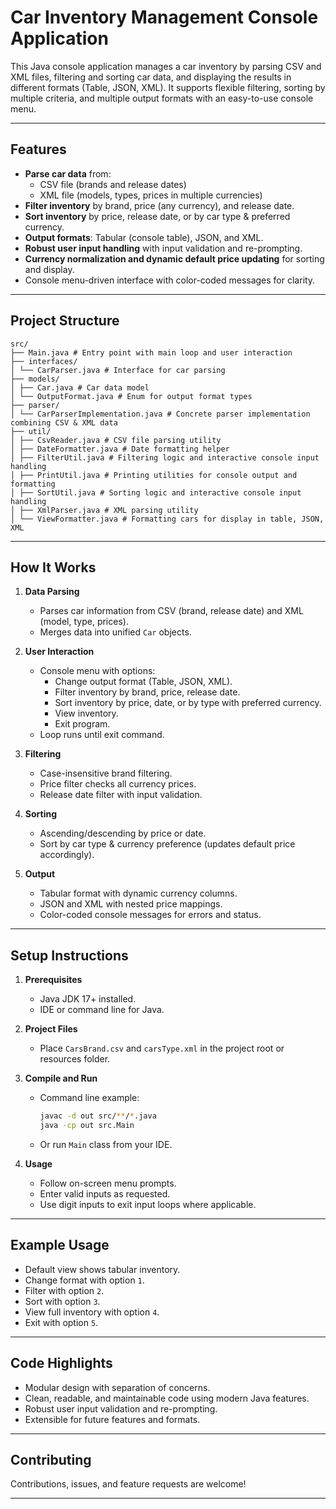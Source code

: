 # Car Inventory Management Console Application

This Java console application manages a car inventory by parsing CSV and XML files, filtering and sorting car data, and displaying the results in different formats (Table, JSON, XML). It supports flexible filtering, sorting by multiple criteria, and multiple output formats with an easy-to-use console menu.

---

## Features

- **Parse car data** from:
    - CSV file (brands and release dates)
    - XML file (models, types, prices in multiple currencies)
- **Filter inventory** by brand, price (any currency), and release date.
- **Sort inventory** by price, release date, or by car type & preferred currency.
- **Output formats**: Tabular (console table), JSON, and XML.
- **Robust user input handling** with input validation and re-prompting.
- **Currency normalization and dynamic default price updating** for sorting and display.
- Console menu-driven interface with color-coded messages for clarity.

---

## Project Structure
````
src/
├── Main.java # Entry point with main loop and user interaction
├── interfaces/
│ └── CarParser.java # Interface for car parsing
├── models/
│ ├── Car.java # Car data model
│ └── OutputFormat.java # Enum for output format types
├── parser/
│ └── CarParserImplementation.java # Concrete parser implementation combining CSV & XML data
├── util/
│ ├── CsvReader.java # CSV file parsing utility
│ ├── DateFormatter.java # Date formatting helper
│ ├── FilterUtil.java # Filtering logic and interactive console input handling
│ ├── PrintUtil.java # Printing utilities for console output and formatting
│ ├── SortUtil.java # Sorting logic and interactive console input handling
│ ├── XmlParser.java # XML parsing utility
│ └── ViewFormatter.java # Formatting cars for display in table, JSON, XML

````
---

## How It Works

1. **Data Parsing**

    - Parses car information from CSV (brand, release date) and XML (model, type, prices).
    - Merges data into unified `Car` objects.

2. **User Interaction**

    - Console menu with options:
        - Change output format (Table, JSON, XML).
        - Filter inventory by brand, price, release date.
        - Sort inventory by price, date, or by type with preferred currency.
        - View inventory.
        - Exit program.
    - Loop runs until exit command.

3. **Filtering**

    - Case-insensitive brand filtering.
    - Price filter checks all currency prices.
    - Release date filter with input validation.

4. **Sorting**

    - Ascending/descending by price or date.
    - Sort by car type & currency preference (updates default price accordingly).

5. **Output**

    - Tabular format with dynamic currency columns.
    - JSON and XML with nested price mappings.
    - Color-coded console messages for errors and status.

---

## Setup Instructions

1. **Prerequisites**

    - Java JDK 17+ installed.
    - IDE or command line for Java.

2. **Project Files**

    - Place `CarsBrand.csv` and `carsType.xml` in the project root or resources folder.

3. **Compile and Run**

    - Command line example:
      ```bash
      javac -d out src/**/*.java
      java -cp out src.Main
      ```
    - Or run `Main` class from your IDE.

4. **Usage**

    - Follow on-screen menu prompts.
    - Enter valid inputs as requested.
    - Use digit inputs to exit input loops where applicable.

---

## Example Usage

- Default view shows tabular inventory.
- Change format with option `1`.
- Filter with option `2`.
- Sort with option `3`.
- View full inventory with option `4`.
- Exit with option `5`.

---

## Code Highlights

- Modular design with separation of concerns.
- Clean, readable, and maintainable code using modern Java features.
- Robust user input validation and re-prompting.
- Extensible for future features and formats.

---

## Contributing

Contributions, issues, and feature requests are welcome!

---
